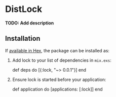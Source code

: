 # DistLock

**TODO: Add description**

## Installation

If [available in Hex](https://hex.pm/docs/publish), the package can be installed as:

  1. Add lock to your list of dependencies in `mix.exs`:

        def deps do
          [{:lock, "~> 0.0.1"}]
        end

  2. Ensure lock is started before your application:

        def application do
          [applications: [:lock]]
        end

